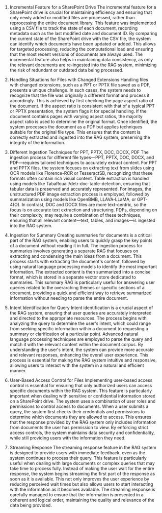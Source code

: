 1. Incremental Feature for a SharePoint Drive
The incremental feature for a SharePoint drive is crucial for maintaining efficiency and ensuring that only newly added or modified files are processed, rather than reprocessing the entire document library. This feature was implemented using a CSV file to track the state of each document, recording metadata such as the last modified date and document ID. By comparing the current state of the SharePoint drive with the CSV file, the system can identify which documents have been updated or added. This allows for targeted processing, reducing the computational load and ensuring that the most recent versions of documents are always used. The incremental feature also helps in maintaining data consistency, as only the relevant documents are re-ingested into the RAG system, minimizing the risk of redundant or outdated data being processed.

2. Handling Situations for Files with Changed Extensions
Handling files with changed extensions, such as a PPT or PPTX file saved as a PDF, presents a unique challenge. In such cases, the system needs to recognize that the file was originally a different format and process it accordingly. This is achieved by first checking the page aspect ratio of the document. If the aspect ratio is consistent with that of a typical PPT or PPTX presentation, the system flags it for special handling. If the document contains pages with varying aspect ratios, the majority aspect ratio is used to determine the original format. Once identified, the system processes the document as a PDF but applies techniques suitable for the original file type. This ensures that the content is correctly extracted and ingested into the RAG system, preserving the integrity of the information.

3. Different Ingestion Techniques for PPT, PPTX, DOC, DOCX, PDF
The ingestion process for different file types—PPT, PPTX, DOC, DOCX, and PDF—requires tailored techniques to accurately extract content. For PPT and PPTX files, the system focuses on extracting text from slides using OCR models like Florence-RCR or TesseractSB, recognizing that these formats often contain rich visual content. Table extraction is handled using models like TabaRouail/detr-doc-table-detection, ensuring that tabular data is preserved and accurately represented. For images, the unstructured PDF image extraction process is employed, followed by summarization using models like OpenBMB, LLAVA-LLaMA, or GPT-4(O). In contrast, DOC and DOCX files are more text-centric, so the focus is on accurate text extraction and structuring. PDFs, depending on their complexity, may require a combination of these techniques, ensuring that all relevant content—text, tables, and images—is ingested into the RAG system.

4. Ingestion for Summary
Creating summaries for documents is a critical part of the RAG system, enabling users to quickly grasp the key points of a document without reading it in full. The ingestion process for summaries involves generating a separate RAG that focuses on extracting and condensing the main ideas from a document. This process starts with extracting the document's content, followed by using natural language processing models to identify the most important information. The extracted content is then summarized into a concise format, which is stored in a separate vector store dedicated to summaries. This summary RAG is particularly useful for answering user queries related to the overarching themes or specific sections of a document, providing a quick and efficient way to retrieve summarized information without needing to parse the entire document.

5. Intent Identification for Query
Intent identification is a crucial aspect of the RAG system, ensuring that user queries are accurately interpreted and directed to the appropriate resources. The process begins with analyzing the query to determine the user's intent, which could range from seeking specific information within a document to requesting a summary or clarification of a particular point. Advanced natural language processing techniques are employed to parse the query and match it with the relevant content within the document corpus. By understanding the user's intent, the system can provide more accurate and relevant responses, enhancing the overall user experience. This process is essential for making the RAG system intuitive and responsive, allowing users to interact with the system in a natural and efficient manner.

6. User-Based Access Control for Files
Implementing user-based access control is essential for ensuring that only authorized users can access specific documents within the RAG system. This feature is particularly important when dealing with sensitive or confidential information stored on a SharePoint drive. The system uses a combination of user roles and permissions to control access to documents. When a user submits a query, the system first checks their credentials and permissions to determine which documents they are allowed to access. This ensures that the response provided by the RAG system only includes information from documents the user has permission to view. By enforcing strict access controls, the system maintains data security and confidentiality, while still providing users with the information they need.

7. Streaming Response
The streaming response feature in the RAG system is designed to provide users with immediate feedback, even as the system continues to process their query. This feature is particularly useful when dealing with large documents or complex queries that may take time to process fully. Instead of making the user wait for the entire response, the system begins streaming the first part of the response as soon as it is available. This not only improves the user experience by reducing perceived wait times but also allows users to start interacting with the information as it becomes available. The streaming response is carefully managed to ensure that the information is presented in a coherent and logical order, maintaining the quality and relevance of the data being provided.
